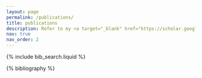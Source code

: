 ```yaml
---
layout: page
permalink: /publications/
title: publications
description: Refer to my <a target="_blank" href="https://scholar.google.com/citations?hl=en&user=b591SVkAAAAJ&view_op=list_works&sortby=pubdate"><b>google scholar</b></a> for full list.
nav: true
nav_order: 2
---
```


<!-- _pages/publications.md -->

<!-- Bibsearch Feature -->

{% include bib_search.liquid %}

<div class="publications">

{% bibliography %}

</div>
